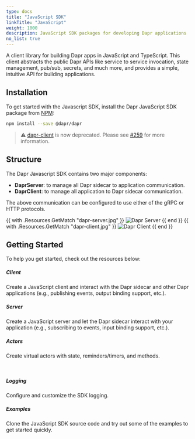 ```yaml
---
type: docs
title: "JavaScript SDK"
linkTitle: "JavaScript"
weight: 1000
description: JavaScript SDK packages for developing Dapr applications
no_list: true
---
```


A client library for building Dapr apps in JavaScript and TypeScript. This client abstracts the public Dapr APIs like service to service invocation, state management, pub/sub, secrets, and much more, and provides a simple, intuitive API for building applications.

## Installation

To get started with the Javascript SDK, install the Dapr JavaScript SDK package from [NPM](https://www.npmjs.com/package/@dapr/dapr):

```bash
npm install --save @dapr/dapr
```

> ⚠️ [dapr-client](https://www.npmjs.com/package/dapr-client) is now deprecated. Please see [#259](https://github.com/dapr/js-sdk/issues/259) for more information.

## Structure

The Dapr Javascript SDK contains two major components: 

* **DaprServer**: to manage all Dapr sidecar to application communication.
* **DaprClient**: to manage all application to Dapr sidecar communication.

The above communication can be configured to use either of the gRPC or HTTP protocols.

{{ with .Resources.GetMatch "dapr-server.jpg" }}
  <img alt="Dapr Server" src="{{ .RelPermalink }}" width="{{ .Width }}" height="{{ .Height }}">
{{ end }}
{{ with .Resources.GetMatch "dapr-client.jpg" }}
  <img alt="Dapr Client" src="{{ .RelPermalink }}" width="{{ .Width }}" height="{{ .Height }}">
{{ end }}

## Getting Started

To help you get started, check out the resources below:

<div class="card-deck">
  <div class="card">
    <div class="card-body">
      <h5 class="card-title"><b>Client</b></h5>
      <p class="card-text">Create a JavaScript client and interact with the Dapr sidecar and other Dapr applications (e.g., publishing events, output binding support, etc.). </p>
      <a href="{{< ref js-client >}}" class="stretched-link"></a>
    </div>
  </div>
  <div class="card">
    <div class="card-body">
      <h5 class="card-title"><b>Server</b></h5>
      <p class="card-text">Create a JavaScript server and let the Dapr sidecar interact with your application (e.g., subscribing to events, input binding support, etc.). </p>
      <a href="{{< ref js-server >}}" class="stretched-link"></a>
    </div>
  </div>
  <div class="card">
    <div class="card-body">
      <h5 class="card-title"><b>Actors</b></h5>
      <p class="card-text">Create virtual actors with state, reminders/timers, and methods.</p>
      <a href="{{< ref js-actors >}}" class="stretched-link"></a>
    </div>
  </div>
</div>
<br />
<div class="card-deck">
  <div class="card">
    <div class="card-body">
      <h5 class="card-title"><b>Logging</b></h5>
      <p class="card-text">Configure and customize the SDK logging.</p>
      <a href="{{< ref js-logger >}}" class="stretched-link"></a>
    </div>
  </div>
  <div class="card">
    <div class="card-body">
      <h5 class="card-title"><b>Examples</b></h5>
      <p class="card-text">Clone the JavaScript SDK source code and try out some of the examples to get started quickly.</p>
      <a href="{{< ref js-examples >}}" class="stretched-link"></a>
    </div>
  </div>
</div>
